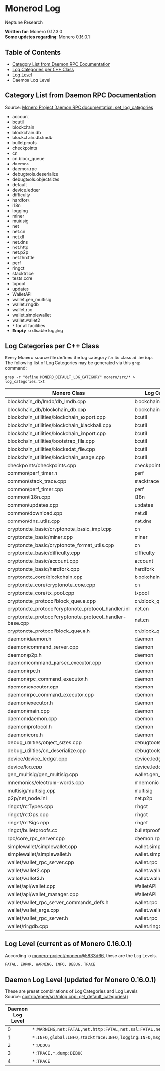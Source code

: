 # Monerod Log
Neptune Research

**Written for**: Monero 0.12.3.0  
**Some updates regarding**: Monero 0.16.0.1  

## Table of Contents
- [Category List from Daemon RPC Documentation](#category-list-from-daemon-rpc-documentation)
- [Log Categories per C++ Class](#log-categories-per-c-class)
- [Log Level](#log-level)
- [Daemon Log Level](#daemon-log-level)

## Category List from Daemon RPC Documentation

Source: [Monero Project Daemon RPC documentation: set_log_categories](https://getmonero.org/resources/developer-guides/daemon-rpc.html#set_log_categories)

- account
- bcutil
- blockchain
- blockchain.db
- blockchain.db.lmdb
- bulletproofs
- checkpoints
- cn
- cn.block_queue
- daemon
- daemon.rpc
- debugtools.deserialize
- debugtools.objectsizes
- default  
- device.ledger
- difficulty
- hardfork
- i18n
- logging  
- miner
- multisig
- net  
- net.cn
- net.dl
- net.dns
- net.http  
- net.p2p  
- net.throttle  
- perf
- ringct
- stacktrace
- tests.core
- txpool
- updates
- WalletAPI
- wallet.gen_multisig
- wallet.ringdb
- wallet.rpc
- wallet.simplewallet
- wallet.wallet2
- ```*``` for all facilities  
- **Empty** to disable logging

## Log Categories per C++ Class

Every Monero source file defines the log category for its class at the top. The following list of Log Categories may be generated via this ```grep``` command:

    grep -r "define MONERO_DEFAULT_LOG_CATEGORY" monero/src/* > log_categories.txt

Monero Class | Log Category
------- | -------
blockchain_db/lmdb/db_lmdb.cpp | blockchain.db.lmdb
blockchain_db/blockchain_db.cpp | blockchain.db
blockchain_utilities/blockchain_export.cpp | bcutil
blockchain_utilities/blockchain_blackball.cpp | bcutil
blockchain_utilities/blockchain_import.cpp | bcutil
blockchain_utilities/bootstrap_file.cpp | bcutil
blockchain_utilities/blocksdat_file.cpp | bcutil
blockchain_utilities/blockchain_usage.cpp | bcutil
checkpoints/checkpoints.cpp | checkpoints
common/perf_timer.h | perf
common/stack_trace.cpp | stacktrace
common/perf_timer.cpp | perf
common/i18n.cpp | i18n
common/updates.cpp | updates
common/download.cpp | net.dl
common/dns_utils.cpp | net.dns
cryptonote_basic/cryptonote_basic_impl.cpp | cn
cryptonote_basic/miner.cpp | miner
cryptonote_basic/cryptonote_format_utils.cpp | cn
cryptonote_basic/difficulty.cpp | difficulty
cryptonote_basic/account.cpp | account
cryptonote_basic/hardfork.cpp | hardfork
cryptonote_core/blockchain.cpp | blockchain
cryptonote_core/cryptonote_core.cpp | cn
cryptonote_core/tx_pool.cpp | txpool
cryptonote_protocol/block_queue.cpp | cn.block_queue
cryptonote_protocol/cryptonote_protocol_handler.inl | net.cn
cryptonote_protocol/cryptonote_protocol_handler-base.cpp | net.cn
cryptonote_protocol/block_queue.h | cn.block_queue
daemon/daemon.h | daemon
daemon/command_server.cpp | daemon
daemon/p2p.h | daemon
daemon/command_parser_executor.cpp | daemon
daemon/rpc.h | daemon
daemon/rpc_command_executor.h | daemon
daemon/executor.cpp | daemon
daemon/rpc_command_executor.cpp | daemon
daemon/executor.h | daemon
daemon/main.cpp | daemon
daemon/daemon.cpp | daemon
daemon/protocol.h | daemon
daemon/core.h | daemon
debug_utilities/object_sizes.cpp | debugtools.objectsizes
debug_utilities/cn_deserialize.cpp | debugtools.deserialize
device/device_ledger.cpp | device.ledger
device/log.cpp | device.ledger
gen_multisig/gen_multisig.cpp | wallet.gen_multisig
mnemonics/electrum-words.cpp | mnemonic
multisig/multisig.cpp | multisig
p2p/net_node.inl | net.p2p
ringct/rctTypes.cpp | ringct
ringct/rctOps.cpp | ringct
ringct/rctSigs.cpp | ringct
ringct/bulletproofs.cc | bulletproofs
rpc/core_rpc_server.cpp | daemon.rpc
simplewallet/simplewallet.cpp | wallet.simplewallet
simplewallet/simplewallet.h | wallet.simplewallet
wallet/wallet_rpc_server.cpp | wallet.rpc
wallet/wallet2.cpp | wallet.wallet2
wallet/wallet2.h | wallet.wallet2
wallet/api/wallet.cpp | WalletAPI
wallet/api/wallet_manager.cpp | WalletAPI
wallet/wallet_rpc_server_commands_defs.h | wallet.rpc
wallet/wallet_args.cpp | wallet.wallet2
wallet/wallet_rpc_server.h | wallet.rpc
wallet/ringdb.cpp | wallet.ringdb

## Log Level (current as of Monero 0.16.0.1)
According to [monero-project/monero@5833d66](https://github.com/monero-project/monero/commit/5833d66f6540e7b34e10ddef37c2b67bd501994b), these are the Log Levels.

    FATAL, ERROR, WARNING, INFO, DEBUG, TRACE

## Daemon Log Level (updated for Monero 0.16.0.1)
These are preset combinations of Log Categories and Log Levels.  
Source: [contrib/epee/src/mlog.cpp: get_default_categories()](https://github.com/monero-project/monero/blob/master/contrib/epee/src/mlog.cpp#L94)

Daemon Log Level | Result
------------ | -------------
0 | ```*:WARNING,net:FATAL,net.http:FATAL,net.ssl:FATAL,net.p2p:FATAL,net.cn:FATAL,global:INFO,verify:FATAL,serialization:FATAL,daemon.rpc.payment:ERROR,stacktrace:INFO,logging:INFO,msgwriter:INFO```
1 | ```*:INFO,global:INFO,stacktrace:INFO,logging:INFO,msgwriter:INFO,perf.*:DEBUG```
2 | ```*:DEBUG```
3 | ```*:TRACE,*.dump:DEBUG```
4 | ```*:TRACE```
